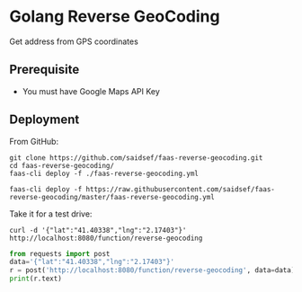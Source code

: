 # Golang Reverse GeoCoding

Get address from GPS coordinates

## Prerequisite

- You must have Google Maps API Key

## Deployment

From GitHub:

```shell
git clone https://github.com/saidsef/faas-reverse-geocoding.git
cd faas-reverse-geocoding/
faas-cli deploy -f ./faas-reverse-geocoding.yml
```

```shell
faas-cli deploy -f https://raw.githubusercontent.com/saidsef/faas-reverse-geocoding/master/faas-reverse-geocoding.yml
```

Take it for a test drive:

```shell
curl -d '{"lat":"41.40338","lng":"2.17403"}' http://localhost:8080/function/reverse-geocoding
```

```python
from requests import post
data='{"lat":"41.40338","lng":"2.17403"}'
r = post('http://localhost:8080/function/reverse-geocoding', data=data)
print(r.text)
```
